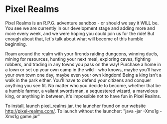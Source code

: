 Pixel Realms
============

Pixel Realms is an R.P.G. adventure sandbox - or should we say it WILL be. You see we are currently in our development 
stage and adding more and more every week, and we were hoping you could join us for the ride! But enough about that, 
let's talk about what will become of this humble beginning.

Roam around the realm with your firends raiding dungeons, winning duels, mining for resources, hunting your next meal, 
exploring caves, fighting robbers, and trading in any towns you pass on the way! Purchase a home in a town or set up 
your own camp in the wild - who knows, maybe you'll have your own town one day, maybe even your own kingdom! Being a 
king isn't a walk in the park either. You'll have to defend your citizens and conquer anything you see fit. No matter 
who you decide to become, whether that be a humble farmer, a valiant swordsman, a sequestered wizard, a marvelous king, 
or anything in between, it's impossible not to have fun in Pixel Realms.

To install, launch pixel_realms.jar, the launcher found on our website http://pixel-realms.com/. To launch without the
launcher:
"java -jar -Xmx1g -Xms1g game.jar"
